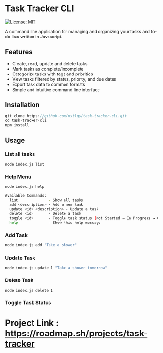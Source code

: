 # Task Tracker CLI

[![License: MIT](https://img.shields.io/badge/License-MIT-yellow.svg)](https://opensource.org/licenses/MIT)

A command line application for managing and organizing your tasks and to-do lists written in Javascript.

## Features

- Create, read, update and delete tasks
- Mark tasks as complete/incomplete
- Categorize tasks with tags and priorities
- View tasks filtered by status, priority, and due dates
- Export task data to common formats
- Simple and intuitive command line interface

## Installation

```javascript
git clone https://github.com/nstlgy/task-tracker-cli.git
cd task-tracker-cli
npm install
```

## Usage

### List all tasks

```bash
node index.js list
```

### Help Menu

```bash
node index.js help

Available Commands:
  list              - Show all tasks
  add <description> - Add a new task
  update <id> <description> - Update a task
  delete <id>       - Delete a task
  toggle <id>       - Toggle task status (Not Started → In Progress → Completed)
  help              - Show this help message

```

### Add Task

```bash
node index.js add "Take a shower"
```

### Update Task

```bash
node index.js update 1 "Take a shower tomorrow"
```

### Delete Task

```bash
node index.js delete 1
```

### Toggle Task Status

# Project Link : https://roadmap.sh/projects/task-tracker
